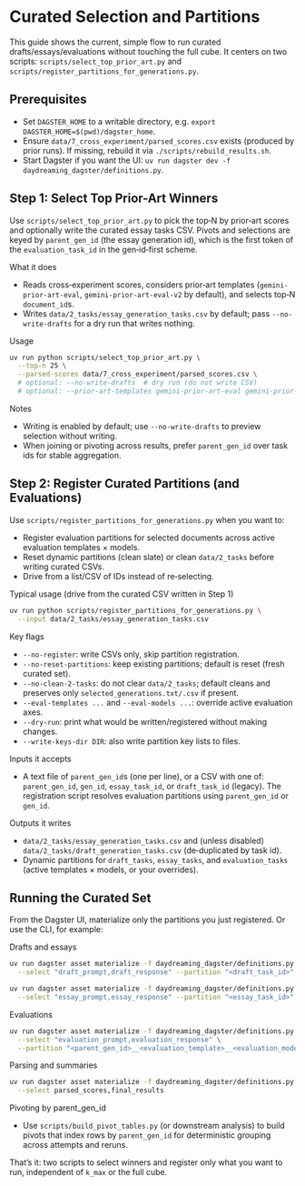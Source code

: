 # Curated Selection and Partitions

This guide shows the current, simple flow to run curated drafts/essays/evaluations without touching the full cube. It centers on two scripts: `scripts/select_top_prior_art.py` and `scripts/register_partitions_for_generations.py`.

## Prerequisites

- Set `DAGSTER_HOME` to a writable directory, e.g. `export DAGSTER_HOME=$(pwd)/dagster_home`.
- Ensure `data/7_cross_experiment/parsed_scores.csv` exists (produced by prior runs). If missing, rebuild it via `./scripts/rebuild_results.sh`.
- Start Dagster if you want the UI: `uv run dagster dev -f daydreaming_dagster/definitions.py`.

## Step 1: Select Top Prior-Art Winners

Use `scripts/select_top_prior_art.py` to pick the top‑N by prior‑art scores and optionally write the curated essay tasks CSV. Pivots and selections are keyed by `parent_gen_id` (the essay generation id), which is the first token of the `evaluation_task_id` in the gen‑id‑first scheme.

What it does
- Reads cross‑experiment scores, considers prior‑art templates (`gemini-prior-art-eval`, `gemini-prior-art-eval-v2` by default), and selects top‑N `document_id`s.
- Writes `data/2_tasks/essay_generation_tasks.csv` by default; pass `--no-write-drafts` for a dry run that writes nothing.

Usage
```bash
uv run python scripts/select_top_prior_art.py \
  --top-n 25 \
  --parsed-scores data/7_cross_experiment/parsed_scores.csv \
  # optional: --no-write-drafts  # dry run (do not write CSV)
  # optional: --prior-art-templates gemini-prior-art-eval gemini-prior-art-eval-v2
```

Notes
- Writing is enabled by default; use `--no-write-drafts` to preview selection without writing.
- When joining or pivoting across results, prefer `parent_gen_id` over task ids for stable aggregation.

## Step 2: Register Curated Partitions (and Evaluations)

Use `scripts/register_partitions_for_generations.py` when you want to:
- Register evaluation partitions for selected documents across active evaluation templates × models.
- Reset dynamic partitions (clean slate) or clean `data/2_tasks` before writing curated CSVs.
- Drive from a list/CSV of IDs instead of re‑selecting.

Typical usage (drive from the curated CSV written in Step 1)
```bash
uv run python scripts/register_partitions_for_generations.py \
  --input data/2_tasks/essay_generation_tasks.csv
```

Key flags
- `--no-register`: write CSVs only, skip partition registration.
- `--no-reset-partitions`: keep existing partitions; default is reset (fresh curated set).
- `--no-clean-2-tasks`: do not clear `data/2_tasks`; default cleans and preserves only `selected_generations.txt/.csv` if present.
- `--eval-templates ...` and `--eval-models ...`: override active evaluation axes.
- `--dry-run`: print what would be written/registered without making changes.
- `--write-keys-dir DIR`: also write partition key lists to files.

Inputs it accepts
- A text file of `parent_gen_id`s (one per line), or a CSV with one of: `parent_gen_id`, `gen_id`, `essay_task_id`, or `draft_task_id` (legacy). The registration script resolves evaluation partitions using `parent_gen_id` or `gen_id`.

Outputs it writes
- `data/2_tasks/essay_generation_tasks.csv` and (unless disabled) `data/2_tasks/draft_generation_tasks.csv` (de‑duplicated by task id).
- Dynamic partitions for `draft_tasks`, `essay_tasks`, and `evaluation_tasks` (active templates × models, or your overrides).

## Running the Curated Set

From the Dagster UI, materialize only the partitions you just registered. Or use the CLI, for example:

Drafts and essays
```bash
uv run dagster asset materialize -f daydreaming_dagster/definitions.py \
  --select "draft_prompt,draft_response" --partition "<draft_task_id>"

uv run dagster asset materialize -f daydreaming_dagster/definitions.py \
  --select "essay_prompt,essay_response" --partition "<essay_task_id>"
```

Evaluations
```bash
uv run dagster asset materialize -f daydreaming_dagster/definitions.py \
  --select "evaluation_prompt,evaluation_response" \
  --partition "<parent_gen_id>__<evaluation_template>__<evaluation_model_id>"
```

Parsing and summaries
```bash
uv run dagster asset materialize -f daydreaming_dagster/definitions.py \
  --select parsed_scores,final_results
```

Pivoting by parent_gen_id
- Use `scripts/build_pivot_tables.py` (or downstream analysis) to build pivots that index rows by `parent_gen_id` for deterministic grouping across attempts and reruns.

That’s it: two scripts to select winners and register only what you want to run, independent of `k_max` or the full cube.
